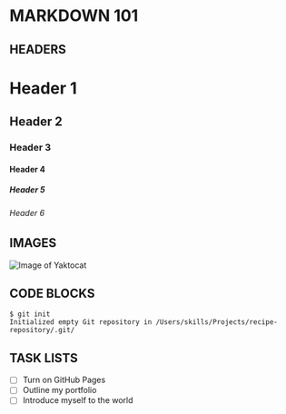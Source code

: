 # MARKDOWN 101

## HEADERS

# Header 1 
## Header 2
### Header 3
#### Header 4
##### Header 5
###### Header 6

## IMAGES 
![Image of Yaktocat](https://octodex.github.com/images/yaktocat.png)

## CODE BLOCKS
```
$ git init
Initialized empty Git repository in /Users/skills/Projects/recipe-repository/.git/
```

## TASK LISTS

- [ ] Turn on GitHub Pages
- [ ] Outline my portfolio
- [ ] Introduce myself to the world

